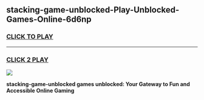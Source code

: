 
## stacking-game-unblocked-Play-Unblocked-Games-Online-6d6np
<h3>
<a href="https://premium76.site?title=stacking-game-unblocked&ref=25A">CLICK TO PLAY</a></h3>
<hr>

<h3>
<a href="https://premium76.site?title=stacking-game-unblocked&ref=25A">CLICK 2 PLAY</a>
  
</h3>

<a href="https://premium76.site?title=stacking-game-unblocked&ref=25A"><img src="https://clearcache.store/games.png"></a>


**stacking-game-unblocked games unblocked: Your Gateway to Fun and Accessible Online Gaming**
